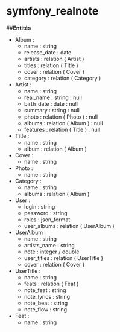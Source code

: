 # symfony_realnote

##**Entités**

- Album :
    - name : string
    - release_date : date
    - artists : relation ( Artist )
    - titles : relation ( Title )
    - cover : relation ( Cover )
    - category : relation ( Category )
- Artist : 
    - name : string 
    - real_name : string : null 
    - birth_date : date : null 
    - summary : string : null 
    - photo : relation ( Photo ) : null 
    - albums : relation ( Album ) : null 
    - features : relation ( Title ) : null 
- Title : 
    - name : string
    - album : relation ( Album )
- Cover : 
    - name : string 
- Photo : 
    - name : string 
- Category : 
    - name : string 
    - albums : relation ( Album )
- User : 
    - login : string 
    - password : string 
    - roles : json_format
    - user_albums : relation ( UserAlbum )
- UserAlbum :
    - name : string 
    - artists_name : string 
    - note : integer / double 
    - user_titles : relation ( UserTitle )
    - cover : relation ( Cover )
- UserTitle : 
    - name : string 
    - feats : relation ( Feat )
    - note_feat : string 
    - note_lyrics : string 
    - note_beat : string 
    - note_flow : string 
- Feat : 
    - name : string 